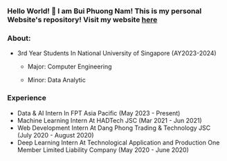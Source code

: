 ### Hello World! 👋  I am Bui Phuong Nam! This is my personal Website's repository! Visit my website [here](https://arsdorint.is-a.dev/)

### About:
  
  - 3rd Year Students In National University of Singapore (AY2023-2024)
    
    + Major: Computer Engineering
    
    + Minor: Data Analytic 

### Experience
 - Data & AI Intern In FPT Asia Pacific (May 2023 - Present)
 - Machine Learning Intern At HADTech JSC (Mar 2021 - Jun 2021)
 - Web Development Intern At Dang Phong Trading & Technology JSC (July 2020 - August 2020)
 - Deep Learning Intern At Technological Application and Production One Member Limited Liability Company (May 2020 - June 2020)

